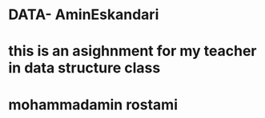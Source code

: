 # DATA- AminEskandari
# this is an asighnment for my teacher in data structure class
# mohammadamin rostami